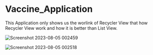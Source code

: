 # Vaccine_Application

This Application only shows us the worlink of Recycler View 
that how Recycler View work and how it is better than List View.

![Screenshot 2023-08-05 002459](https://github.com/AaryanSahlot/Vaccine_Application/assets/137866460/a60627fa-3e67-4090-917f-196e3eaa324a)

![Screenshot 2023-08-05 002518](https://github.com/AaryanSahlot/Vaccine_Application/assets/137866460/fd6817b4-55fe-4546-b9cf-9041e7b1ff8d)

